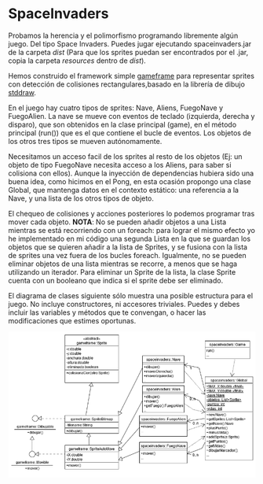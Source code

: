# SpaceInvaders
Probamos la herencia y el polimorfismo programando libremente algún juego. Del tipo Space Invaders.
Puedes jugar ejecutando spaceinvaders.jar de la carpeta _dist_ (Para que los sprites puedan ser encontrados por el .jar, copia la carpeta _resources_ dentro de _dist_).

Hemos construido el framework simple [gameframe](https://github.com/vjfernandez/GameFrame) para representar sprites con detección de colisiones rectangulares,basado en la librería de dibujo [stddraw](https://github.com/vjfernandez/stddrawsound-netbeans). 

En el juego hay cuatro tipos de sprites: Nave, Aliens, FuegoNave y FuegoAlien. La nave se mueve con eventos de teclado (izquierda, derecha y disparo), que son obtenidos en la clase principal (game), en el método principal (run()) que es el que contiene el bucle de eventos. Los objetos de los otros tres tipos se mueven autónomamente.

Necesitamos un acceso facil de los sprites al resto de los objetos (Ej: un objeto de tipo FuegoNave necesita acceso a los Aliens, para saber si colisiona con ellos). Aunque la inyección de dependencias hubiera sido una buena idea, como hicimos en el Pong, en esta ocasión  propongo una clase Global, que mantenga datos en el contexto estático: una referencia a la Nave, y una lista de los otros tipos de objeto.

El chequeo de colisiones y acciones posteriores lo podemos programar tras mover cada objeto.
**NOTA**: No se pueden añadir objetos a una Lista mientras se está recorriendo con un foreach: para lograr el mismo efecto yo he implementado en mi código una segunda Lista en la que se guardan los objetos que se quieren añadir a la lista de Sprites, y se fusiona con la lista de sprites una vez fuera de los bucles foreach.
Igualmente, no se pueden eliminar objetos de una lista mientras se recorre, a menos que se haga utilizando un iterador. Para eliminar un Sprite de la lista, la clase Sprite cuenta con un booleano que indica si el sprite debe ser eliminado.

El diagrama de clases siguiente sólo muestra una posible estructura para el juego. No incluye constructores, ni accesores triviales. Puedes y debes incluir las variables y métodos que te convengan, o hacer las modificaciones que estimes oportunas.

![](https://raw.githubusercontent.com/vjfernandez/SpaceInvaders/master/uml-clases.png)

